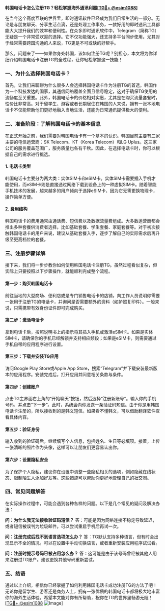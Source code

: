 **韩国电话卡怎么注册TG？轻松掌握海外通讯利器[[TG💪+ @esim1088](https://t.me/s/esim1088)]**

在当今这个高度互联的世界里，即时通讯软件已经成为我们日常生活的一部分。无论是与朋友聊天、分享生活点滴，还是处理工作事务，一款好用的即时通讯工具都能大大提升我们的效率和便利性。在众多即时通讯软件中，Telegram（简称TG）无疑是一个非常受欢迎的选择。它不仅功能强大，还支持多平台同步使用，尤其对于经常需要跨国沟通的人来说，TG更是不可或缺的好帮手。

那么，问题来了——如果你身处韩国，该如何注册TG呢？别担心，本文将为你详细介绍韩国电话卡注册TG的全过程，让你轻松掌握这一技能！

### 一、为什么选择韩国电话卡？

首先，让我们来聊聊为什么很多人会选择韩国电话卡作为注册TG的首选。韩国作为一个科技发达的国家，其通信网络覆盖全面且信号稳定，这对于确保TG使用的流畅度至关重要。此外，韩国电话卡的价格相对实惠，尤其是在购买流量套餐时，性价比非常高。对于留学生、游客或者长期居住在韩国的人来说，拥有一张本地电话卡不仅能帮助他们更好地融入当地生活，还能为日常通讯提供极大的便利。

### 二、准备阶段：了解韩国电话卡的基本信息

在正式开始之前，我们需要对韩国电话卡有一个基本的认识。韩国目前主要有三家主要的电信运营商：SK Telecom、KT（Korea Telecom）和LG Uplus。这三家公司的服务覆盖范围广，服务质量也各有千秋。因此，在选择电话卡时，你可以根据自己的需求进行挑选。

#### 1. 电话卡类型
韩国电话卡主要分为两大类：实体SIM卡和eSIM卡。实体SIM卡需要插入手机才能使用，而eSIM卡则是直接通过网络下载到设备上的一种虚拟SIM卡。随着智能手机技术的发展，越来越多的用户倾向于选择eSIM卡，因为它无需更换物理卡，操作简单方便。

#### 2. 费用结构
韩国电话卡的费用通常由通话费、短信费以及数据流量费组成。大多数运营商都会推出多种套餐供消费者选择，比如基础套餐、学生套餐、家庭套餐等。对于初次接触韩国电话卡的用户来说，建议从基础套餐入手，逐步了解自己的实际需求后再升级至更高档位的套餐。

### 三、注册步骤详解

接下来，我们将一步步教你如何使用韩国电话卡注册TG。虽然过程看似复杂，但实际上只要按照以下步骤操作，就能顺利完成整个流程。

#### 第一步：购买韩国电话卡
前往当地的大型商场、便利店或是专门销售电话卡的店铺，向工作人员说明你需要一张用于注册TG的电话卡，并询问是否需要额外的资料（如护照复印件）。一般来说，只需携带有效身份证件即可完成购买。

#### 第二步：激活电话卡
拿到电话卡后，按照说明书上的指示将其插入手机或激活eSIM卡。如果是实体SIM卡，请确保你的手机已经解锁并支持相应频段；如果是eSIM卡，则需要通过手机自带的应用程序进行设置。

#### 第三步：下载并安装TG应用
访问Google Play Store或Apple App Store，搜索“Telegram”并下载安装最新版本的应用程序。安装完成后，打开应用并同意相关条款与条件。

#### 第四步：创建账户
点击TG主界面右上角的“开始聊天”按钮，然后选择“注册新账号”。输入你的手机号码，并点击“下一步”。此时，系统会向你发送一条验证码短信。由于你是用韩国电话卡注册的，所以接收到的是韩文短信。如果看不懂韩文，可以借助翻译软件查看具体内容。

#### 第五步：验证身份
输入收到的验证码后，继续填写个人信息，包括姓名、生日等必填项。接着，上传一张清晰的照片作为头像，这样可以让朋友们更容易认出你。

#### 第六步：设置隐私安全
为了保护个人隐私，建议你在设置中调整一些隐私相关的选项，例如隐藏在线状态、限制陌生人添加好友等。这些措施可以帮助你更好地管理自己的社交圈。

### 四、常见问题解答

在实际操作过程中，可能会遇到各种各样的问题。以下是几个常见的疑问及解决办法：

**问：为什么我无法接收验证码短信？**
答：可能是因为网络连接不稳定导致延迟，或者短信被误判为垃圾邮件。可以尝试重启手机后再试一次。

**问：注册完成后找不到语言选项怎么办？**
答：TG默认支持多种语言，但有时会出现显示不全的情况。可以在设置中手动切换语言，或者重新安装应用程序试试看。

**问：注册时提示号码已被占用怎么办？**
答：这可能是由于该号码曾经被其他人用来注册过TG账户。建议更换其他号码重新尝试。

### 五、结语

通过以上介绍，相信你已经掌握了如何利用韩国电话卡成功注册TG的方法了吧！无论你是留学生、游客还是商务人士，拥有一张优质的韩国电话卡都将极大地丰富你的海外生活体验。希望本文能对你有所帮助，祝你在TG的世界里畅游无阻！[[TG💪+ @esim1088](https://t.me/s/esim1088) ![Image](https://i.postimg.cc/4NQfJmqS/Snipaste-2025-05-13-00-14-12.png)]
